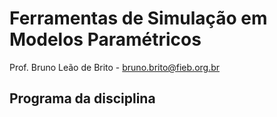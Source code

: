 # Ferramentas de Simulação em Modelos Paramétricos


Prof. Bruno Leão de Brito - bruno.brito@fieb.org.br


## Programa da disciplina

